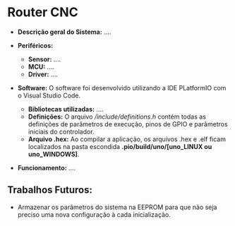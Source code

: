 # Router CNC

* **Descrição geral do Sistema:**
   ....

* **Periféricos:**
   * **Sensor:** ....
   * **MCU:** ....
   * **Driver:** ....

* **Software:**
O software foi desenvolvido utilizando a IDE PLatformIO com o Visual Studio Code.
   * **Bibliotecas utilizadas:** ....
   * **Definições:** O arquivo */include/definitions.h* contém todas as definições de parâmetros de execução, pinos de GPIO e parâmetros iniciais do controlador.
   * **Arquivo .hex:** Ao compilar a aplicação, os arquivos .hex e .elf ficam localizados na pasta escondida **.pio/build/uno/[uno_LINUX ou uno_WINDOWS]**. 

<!-- <div align="center">
   <img src="README_MEDIAS/diagrama_blocos_sistema_hyst.png" alt="diagrama" width="50%" height="20%"/></center>
</div> -->

* **Funcionamento:**
   ....

## Trabalhos Futuros:
   * Armazenar os parâmetros do sistema na EEPROM para que não seja preciso uma nova configuração à cada inicialização.

<!-- ## Montagem Física do Sistema:
<div align="center">
   <img src="README_MEDIAS/montagem_fisica_sistema.jpeg" alt="diagrama" width="50%" height="20%"/></center>
</div> -->